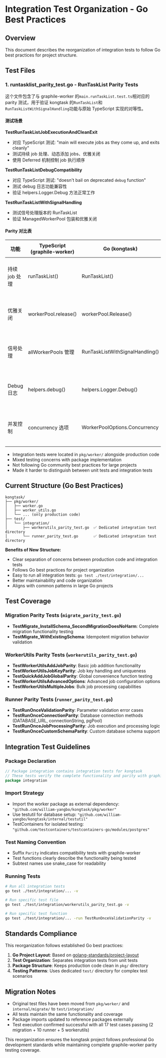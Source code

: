 # Integration Test Organization - Go Best Practices

## Overview

This document describes the reorganization of integration tests to follow Go best practices for project structure.

## Test Files

### 1. runtasklist_parity_test.go - RunTaskList Parity Tests

这个文件包含了与 graphile-worker 的`main.runTaskList.test.ts`相对应的 parity 测试，用于验证 kongtask 的`RunTaskList`和`RunTaskListWithSignalHandling`功能与原始 TypeScript 实现的对等性。

#### 测试场景

**TestRunTaskListJobExecutionAndCleanExit**

- 对应 TypeScript 测试: "main will execute jobs as they come up, and exits cleanly"
- 测试持续 job 处理、动态添加 jobs、优雅关闭
- 使用 Deferred 机制控制 job 执行顺序

**TestRunTaskListDebugCompatibility**

- 对应 TypeScript 测试: "doesn't bail on deprecated `debug` function"
- 测试 debug 日志功能兼容性
- 验证 helpers.Logger.Debug 方法正常工作

**TestRunTaskListWithSignalHandling**

- 测试信号处理版本的 RunTaskList
- 验证 ManagedWorkerPool 包装和优雅关闭

#### Parity 对比表

| 功能          | TypeScript (graphile-worker) | Go (kongtask)                   | 状态        |
| ------------- | ---------------------------- | ------------------------------- | ----------- |
| 持续 job 处理 | runTaskList()                | RunTaskList()                   | ✅ 完全对等 |
| 优雅关闭      | workerPool.release()         | workerPool.Release()            | ✅ 完全对等 |
| 信号处理      | allWorkerPools 管理          | RunTaskListWithSignalHandling() | ✅ 完全对等 |
| Debug 日志    | helpers.debug()              | helpers.Logger.Debug()          | ✅ 完全对等 |
| 并发控制      | concurrency 选项             | WorkerPoolOptions.Concurrency   | ✅ 完全对等 |

- Integration tests were located in `pkg/worker/` alongside production code
- Mixed testing concerns with package implementation
- Not following Go community best practices for large projects
- Made it harder to distinguish between unit tests and integration tests

## Current Structure (Go Best Practices)

```
kongtask/
├── pkg/worker/
│   ├── worker.go
│   ├── worker_utils.go
│   └── ... (only production code)
├── test/
│   └── integration/
│       ├── workerutils_parity_test.go  ✅ Dedicated integration test directory
│       └── runner_parity_test.go       ✅ Dedicated integration test directory
```

**Benefits of New Structure:**

- Clear separation of concerns between production code and integration tests
- Follows Go best practices for project organization
- Easy to run all integration tests: `go test ./test/integration/...`
- Better maintainability and code organization
- Aligns with common patterns in large Go projects

## Test Coverage

### Migration Parity Tests (`migrate_parity_test.go`)

- **TestMigrate_InstallSchema_SecondMigrationDoesNoHarm**: Complete migration functionality testing
- **TestMigrate_WithExistingSchema**: Idempotent migration behavior validation

### WorkerUtils Parity Tests (`workerutils_parity_test.go`)

- **TestWorkerUtilsAddJobParity**: Basic job addition functionality
- **TestWorkerUtilsJobKeyParity**: Job key handling and uniqueness
- **TestQuickAddJobGlobalParity**: Global convenience function testing
- **TestWorkerUtilsAdvancedOptions**: Advanced job configuration options
- **TestWorkerUtilsMultipleJobs**: Bulk job processing capabilities

### Runner Parity Tests (`runner_parity_test.go`)

- **TestRunOnceValidationParity**: Parameter validation error cases
- **TestRunOnceConnectionParity**: Database connection methods (DATABASE_URL, connectionString, pgPool)
- **TestRunOnceJobProcessingParity**: Job execution and processing logic
- **TestRunOnceCustomSchemaParity**: Custom database schema support

## Integration Test Guidelines

### Package Declaration

```go
// Package integration contains integration tests for kongtask
// These tests verify the complete functionality and parity with graphile-worker
package integration
```

### Import Strategy

- Import the worker package as external dependency: `"github.com/william-yangbo/kongtask/pkg/worker"`
- Use testutil for database setup: `"github.com/william-yangbo/kongtask/internal/testutil"`
- TestContainers for isolated testing: `"github.com/testcontainers/testcontainers-go/modules/postgres"`

### Test Naming Convention

- Suffix `Parity` indicates compatibility tests with graphile-worker
- Test functions clearly describe the functionality being tested
- Subtest names use snake_case for readability

### Running Tests

```bash
# Run all integration tests
go test ./test/integration/... -v

# Run specific test file
go test ./test/integration/workerutils_parity_test.go -v

# Run specific test function
go test ./test/integration/... -run TestRunOnceValidationParity -v
```

## Standards Compliance

This reorganization follows established Go best practices:

1. **Go Project Layout**: Based on [golang-standards/project-layout](https://github.com/golang-standards/project-layout)
2. **Test Organization**: Separates integration tests from unit tests
3. **Package Structure**: Keeps production code clean in `pkg/` directory
4. **Testing Patterns**: Uses dedicated `test/` directory for complex test scenarios

## Migration Notes

- Original test files have been moved from `pkg/worker/` and `internal/migrate/` to `test/integration/`
- All tests maintain the same functionality and coverage
- Package imports updated to reference packages externally
- Test execution confirmed successful with all 17 test cases passing (2 migration + 10 runner + 5 workerutils)

This reorganization ensures the kongtask project follows professional Go development standards while maintaining complete graphile-worker parity testing coverage.
